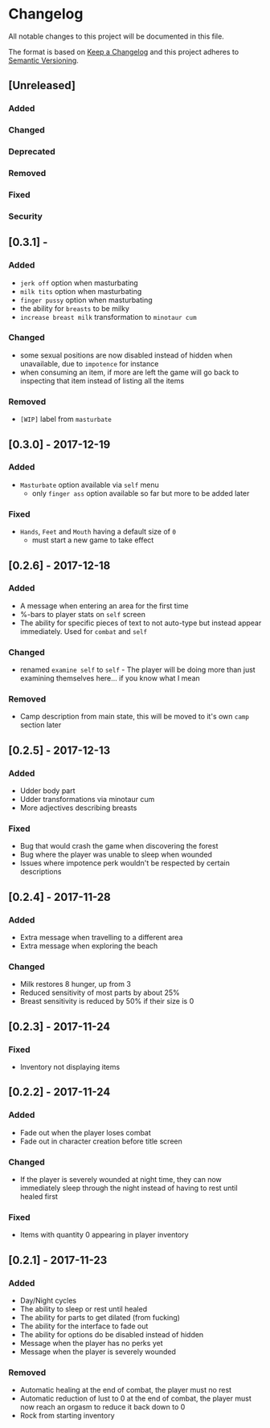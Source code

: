# Changelog
All notable changes to this project will be documented in this file.

The format is based on [Keep a Changelog](http://keepachangelog.com/en/1.0.0/)
and this project adheres to [Semantic Versioning](http://semver.org/spec/v2.0.0.html).

## [Unreleased]
### Added
### Changed
### Deprecated
### Removed
### Fixed
### Security

## [0.3.1] -
### Added
- `jerk off` option when masturbating
- `milk tits` option when masturbating
- `finger pussy` option when masturbating
- the ability for `breasts` to be milky
- `increase breast milk` transformation to `minotaur cum`

### Changed
- some sexual positions are now disabled instead of hidden when unavailable, due to `impotence` for instance
- when consuming an item, if more are left the game will go back to inspecting that item instead of listing all the items

### Removed
- `[WIP]` label from `masturbate`

## [0.3.0] - 2017-12-19
### Added
- `Masturbate` option available via `self` menu
  - only `finger ass` option available so far but more to be added later

### Fixed
- `Hands`, `Feet` and `Mouth` having a default size of `0`
  - must start a new game to take effect

## [0.2.6] - 2017-12-18
### Added
- A message when entering an area for the first time
- %-bars to player stats on `self` screen
- The ability for specific pieces of text to not auto-type but instead appear immediately. Used for `combat` and `self`

### Changed
- renamed `examine self` to `self` - The player will be doing more than just examining themselves here... if you know what I mean

### Removed
- Camp description from main state, this will be moved to it's own `camp` section later

## [0.2.5] - 2017-12-13
### Added
- Udder body part
- Udder transformations via minotaur cum
- More adjectives describing breasts

### Fixed
- Bug that would crash the game when discovering the forest
- Bug where the player was unable to sleep when wounded
- Issues where impotence perk wouldn't be respected by certain descriptions

## [0.2.4] - 2017-11-28
### Added
- Extra message when travelling to a different area
- Extra message when exploring the beach

### Changed
- Milk restores 8 hunger, up from 3
- Reduced sensitivity of most parts by about 25%
- Breast sensitivity is reduced by 50% if their size is 0

## [0.2.3] - 2017-11-24
### Fixed
- Inventory not displaying items

## [0.2.2] - 2017-11-24
### Added
- Fade out when the player loses combat
- Fade out in character creation before title screen

### Changed
- If the player is severely wounded at night time, they can now immediately sleep through the night instead of having to rest until healed first

### Fixed
- Items with quantity 0 appearing in player inventory

## [0.2.1] - 2017-11-23
### Added
- Day/Night cycles
- The ability to sleep or rest until healed
- The ability for parts to get dilated (from fucking)
- The ability for the interface to fade out
- The ability for options do be disabled instead of hidden
- Message when the player has no perks yet
- Message when the player is severely wounded

### Removed
- Automatic healing at the end of combat, the player must no rest
- Automatic reduction of lust to 0 at the end of combat, the player must now reach an orgasm to reduce it back down to 0
- Rock from starting inventory